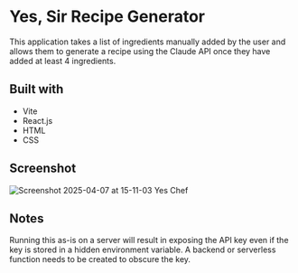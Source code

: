 # Yes, Sir Recipe Generator

This application takes a list of ingredients manually added by the user and allows them to generate a recipe using the Claude API once they have added at least 4 ingredients.

## Built with

- Vite
- React.js
- HTML
- CSS

## Screenshot

![Screenshot 2025-04-07 at 15-11-03 Yes Chef](https://github.com/user-attachments/assets/050f96f8-baf2-44ee-ab53-73eee93c30f4)

## Notes

Running this as-is on a server will result in exposing the API key even if the key is stored in a hidden environment variable. A backend or serverless function needs to be created to obscure the key.
